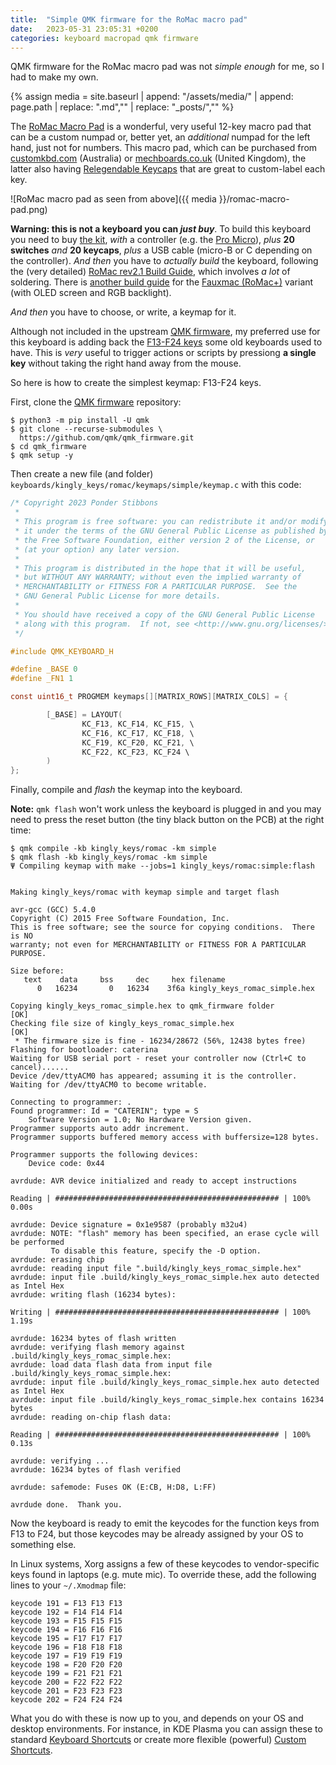 ```yaml
---
title:  "Simple QMK firmware for the RoMac macro pad"
date:   2023-05-31 23:05:31 +0200
categories: keyboard macropad qmk firmware
---
```


QMK firmware for the RoMac macro pad was not *simple enough*
for me, so I had to make my own.

{% assign media = site.baseurl | append: "/assets/media/" | append:  page.path | replace: ".md","" | replace: "_posts/",""  %}

The [RoMac Macro Pad](https://github.com/The-Royal/The_Royal_Open-Source-Projects/blob/master/01%20-%20Complete%20Kits/The_RoMac_rev2.1/README.md)
is a wonderful, very useful 12-key macro pad that can be a
custom numpad or, better yet, an *additional* numpad for the
left hand, just not for numbers.
This macro pad, which can be purchased from
[customkbd.com](https://customkbd.com/collections/numpad-and-macropad/products/romac-2-1)
(Australia) or
[mechboards.co.uk](https://mechboards.co.uk/collections/kits/products/romac-macro-pad?variant=40366789034189)
(United Kingdom), the latter also having
[Relegendable Keycaps](https://mechboards.co.uk/collections/keycaps/products/mx-relegendable-keycap)
that are great to custom-label each key.

![RoMac macro pad as seen from above]({{ media }}/romac-macro-pad.png)

**Warning: this is not a keyboard you can *just buy***.
To build this keyboard you need to buy [the kit](https://mechboards.co.uk/collections/kits/products/romac-macro-pad?variant=40366789034189),
*with* a controller (e.g. the
[Pro Micro](https://mechboards.co.uk/collections/controllers/products/pro-micro-5v)),
*plus* **20 switches** *and* **20 keycaps**, *plus* a USB
cable (micro-B or C depending on the controller).
*And then* you have to *actually build* the keyboard,
following the (very detailed)
[RoMac rev2.1 Build Guide](https://imgur.com/a/l24vgvC),
which involves *a lot* of soldering.
There is [another build guide](https://imgur.com/a/rjeD0Pn)
for the [Fauxmac (RoMac+)](https://mechboards.co.uk/collections/kits/products/romac-macro-pad?variant=41666504753357)
variant (with OLED screen and RGB backlight).

*And then* you have to choose, or write, a keymap for it.

Although not included in the upstream
[QMK firmware](https://github.com/qmk/qmk_firmware/tree/master/keyboards/kingly_keys/romac#romac),
my preferred use for this keyboard is adding back the
[F13-F24 keys](https://dev.to/grahamthedev/did-you-know-there-are-f13-f24-keys-368p)
some old keyboards used to have. This is *very* useful to
trigger actions or scripts by pressiong **a single key**
without taking the right hand away from the mouse.

So here is how to create the simplest keymap: F13-F24 keys.

First, clone the
[QMK firmware](https://github.com/qmk/qmk_firmware)
repository:

```
$ python3 -m pip install -U qmk
$ git clone --recurse-submodules \
  https://github.com/qmk/qmk_firmware.git
$ cd qmk_firmware
$ qmk setup -y
```

Then create a new file (and folder)
`keyboards/kingly_keys/romac/keymaps/simple/keymap.c`
with this code:

```c
/* Copyright 2023 Ponder Stibbons
 *
 * This program is free software: you can redistribute it and/or modify
 * it under the terms of the GNU General Public License as published by
 * the Free Software Foundation, either version 2 of the License, or
 * (at your option) any later version.
 *
 * This program is distributed in the hope that it will be useful,
 * but WITHOUT ANY WARRANTY; without even the implied warranty of
 * MERCHANTABILITY or FITNESS FOR A PARTICULAR PURPOSE.  See the
 * GNU General Public License for more details.
 *
 * You should have received a copy of the GNU General Public License
 * along with this program.  If not, see <http://www.gnu.org/licenses/>.
 */

#include QMK_KEYBOARD_H

#define _BASE 0
#define _FN1 1

const uint16_t PROGMEM keymaps[][MATRIX_ROWS][MATRIX_COLS] = {

        [_BASE] = LAYOUT(
                KC_F13, KC_F14, KC_F15, \
                KC_F16, KC_F17, KC_F18, \
                KC_F19, KC_F20, KC_F21, \
                KC_F22, KC_F23, KC_F24 \
        )
};
```

Finally, compile and *flash* the keymap into the keyboard.

**Note:** `qmk flash` won't work unless the keyboard is
plugged in and you may need to press the reset button
(the tiny black button on the PCB) at the right time:

```
$ qmk compile -kb kingly_keys/romac -km simple
$ qmk flash -kb kingly_keys/romac -km simple
Ψ Compiling keymap with make --jobs=1 kingly_keys/romac:simple:flash


Making kingly_keys/romac with keymap simple and target flash

avr-gcc (GCC) 5.4.0
Copyright (C) 2015 Free Software Foundation, Inc.
This is free software; see the source for copying conditions.  There is NO
warranty; not even for MERCHANTABILITY or FITNESS FOR A PARTICULAR PURPOSE.

Size before:
   text    data     bss     dec     hex filename
      0   16234       0   16234    3f6a kingly_keys_romac_simple.hex

Copying kingly_keys_romac_simple.hex to qmk_firmware folder                                         [OK]
Checking file size of kingly_keys_romac_simple.hex                                                  [OK]
 * The firmware size is fine - 16234/28672 (56%, 12438 bytes free)
Flashing for bootloader: caterina
Waiting for USB serial port - reset your controller now (Ctrl+C to cancel)......
Device /dev/ttyACM0 has appeared; assuming it is the controller.
Waiting for /dev/ttyACM0 to become writable.

Connecting to programmer: .
Found programmer: Id = "CATERIN"; type = S
    Software Version = 1.0; No Hardware Version given.
Programmer supports auto addr increment.
Programmer supports buffered memory access with buffersize=128 bytes.

Programmer supports the following devices:
    Device code: 0x44

avrdude: AVR device initialized and ready to accept instructions

Reading | ################################################## | 100% 0.00s

avrdude: Device signature = 0x1e9587 (probably m32u4)
avrdude: NOTE: "flash" memory has been specified, an erase cycle will be performed
         To disable this feature, specify the -D option.
avrdude: erasing chip
avrdude: reading input file ".build/kingly_keys_romac_simple.hex"
avrdude: input file .build/kingly_keys_romac_simple.hex auto detected as Intel Hex
avrdude: writing flash (16234 bytes):

Writing | ################################################## | 100% 1.19s

avrdude: 16234 bytes of flash written
avrdude: verifying flash memory against .build/kingly_keys_romac_simple.hex:
avrdude: load data flash data from input file .build/kingly_keys_romac_simple.hex:
avrdude: input file .build/kingly_keys_romac_simple.hex auto detected as Intel Hex
avrdude: input file .build/kingly_keys_romac_simple.hex contains 16234 bytes
avrdude: reading on-chip flash data:

Reading | ################################################## | 100% 0.13s

avrdude: verifying ...
avrdude: 16234 bytes of flash verified

avrdude: safemode: Fuses OK (E:CB, H:D8, L:FF)

avrdude done.  Thank you.
```

Now the keyboard is ready to emit the keycodes for the
function keys from F13 to F24, but those keycodes may be
already assigned by your OS to something else.

In Linux systems, Xorg assigns a few of these keycodes to
vendor-specific keys found in laptops (e.g. mute mic).
To override these, add the following lines to your
`~/.Xmodmap` file:

```
keycode 191 = F13 F13 F13
keycode 192 = F14 F14 F14
keycode 193 = F15 F15 F15
keycode 194 = F16 F16 F16
keycode 195 = F17 F17 F17
keycode 196 = F18 F18 F18
keycode 197 = F19 F19 F19
keycode 198 = F20 F20 F20
keycode 199 = F21 F21 F21
keycode 200 = F22 F22 F22
keycode 201 = F23 F23 F23
keycode 202 = F24 F24 F24
```

What you do with these is now up to you, and depends on your
OS and desktop environments. For instance, in KDE Plasma you
can assign these to standard
[Keyboard Shortcuts](https://docs.kde.org/stable5/en/khelpcenter/fundamentals/shortcuts.html)
or create more flexible (powerful)
[Custom Shortcuts](https://docs.kde.org/stable5/en/khotkeys/kcontrol/khotkeys/khotkeys.pdf).
